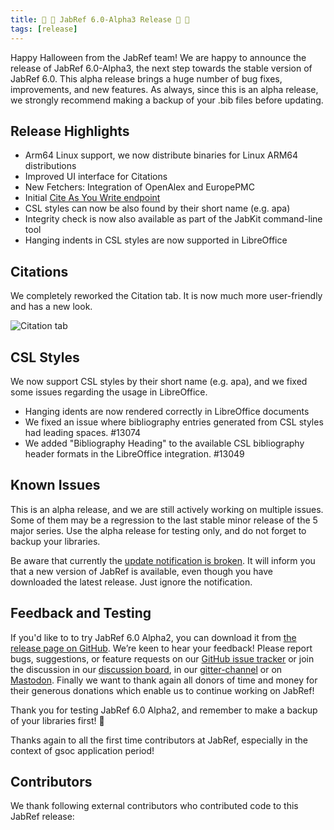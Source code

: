 ```yaml
---
title: 👻 🎃 JabRef 6.0-Alpha3 Release 👻 🎃
tags: [release]
---
```


Happy Halloween from the JabRef team! 
We are happy to announce the release of JabRef 6.0-Alpha3, the next step towards the stable version of JabRef 6.0. This alpha release brings a huge number of bug fixes, improvements, and new features.
As always, since this is an alpha release, we strongly recommend making a backup of your .bib files before updating.

## Release Highlights

- Arm64 Linux support, we now distribute binaries for Linux ARM64 distributions
- Improved UI interface for Citations
- New Fetchers: Integration of OpenAlex and EuropePMC
- Initial [Cite As You Write endpoint](https://blog.jabref.org/2025/07/25/cayw-endpoint/)
- CSL styles can now be also found by their short name (e.g. apa)
- Integrity check is now also available as part of the JabKit command-line tool
- Hanging indents in CSL styles are now supported in LibreOffice

## Citations

We completely reworked the Citation tab. It is now much more user-friendly and has a new look.

![Citation tab](/img/citation-tab.png)

## CSL Styles

We now support CSL styles by their short name (e.g. apa), and we fixed some issues regarding the usage in LibreOffice.
- Hanging idents are now rendered correctly in LibreOffice documents
- We fixed an issue where bibliography entries generated from CSL styles had leading spaces. #13074
- We added "Bibliography Heading" to the available CSL bibliography header formats in the LibreOffice integration. #13049

## Known Issues

This is an alpha release, and we are still actively working on multiple issues. Some of them may be a regression to the last stable minor release of the 5 major series. Use the alpha release for testing only, and do not forget to backup your libraries.

Be aware that currently the [update notification is broken](https://github.com/JabRef/jabref/issues/13000). It will inform you that a new version of JabRef is available, even though you have downloaded the latest release. Just ignore the notification.

## Feedback and Testing

If you'd like to to try JabRef 6.0 Alpha2, you can download it from [the release page on GitHub](https://github.com/JabRef/jabref/releases/tag/v6.0-alpha2).
We’re keen to hear your feedback! Please report bugs, suggestions, or feature requests on our [GitHub issue tracker](https://github.com/JabRef/jabref/issues) or join the discussion in our [discussion board](https://discourse.jabref.org/), in our [gitter-channel](https://gitter.im/JabRef/jabref) or on [Mastodon](https://foojay.social/@jabref).
Finally we want to thank again all donors of time and money for their generous donations which enable us to continue working on JabRef!

Thank you for testing JabRef 6.0 Alpha2, and remember to make a backup of your libraries first! 💙

Thanks again to all the first time contributors at JabRef, especially in the context of gsoc application period!

## Contributors

We thank following external contributors who contributed code to this JabRef release:
